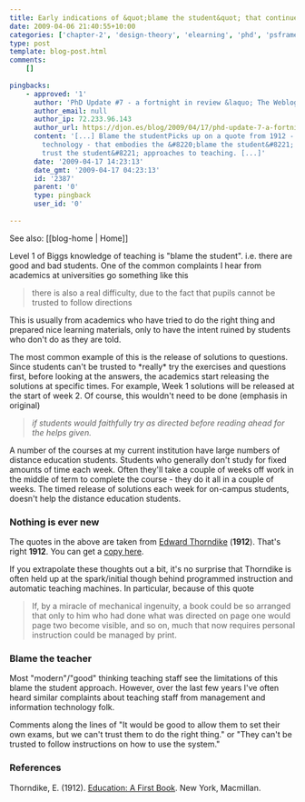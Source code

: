 ```yaml
---
title: Early indications of &quot;blame the student&quot; that continues today
date: 2009-04-06 21:40:55+10:00
categories: ['chapter-2', 'design-theory', 'elearning', 'phd', 'psframework', 'thesis']
type: post
template: blog-post.html
comments:
    []
    
pingbacks:
    - approved: '1'
      author: 'PhD Update #7 - a fortnight in review &laquo; The Weblog of (a) David Jones'
      author_email: null
      author_ip: 72.233.96.143
      author_url: https://djon.es/blog/2009/04/17/phd-update-7-a-fortnight-in-review/
      content: '[...] Blame the studentPicks up on a quote from 1912 - early days of educational
        technology - that embodies the &#8220;blame the student&#8221; or &#8220;can&#8217;t
        trust the student&#8221; approaches to teaching. [...]'
      date: '2009-04-17 14:23:13'
      date_gmt: '2009-04-17 04:23:13'
      id: '2387'
      parent: '0'
      type: pingback
      user_id: '0'
    
---
```


See also: [[blog-home | Home]]

Level 1 of Biggs knowledge of teaching is "blame the student". i.e. there are good and bad students. One of the common complaints I hear from academics at universities go something like this

> there is also a real difficulty, due to the fact that pupils cannot be trusted to follow directions

This is usually from academics who have tried to do the right thing and prepared nice learning materials, only to have the intent ruined by students who don't do as they are told.

The most common example of this is the release of solutions to questions. Since students can't be trusted to \*really\* try the exercises and questions first, before looking at the answers, the academics start releasing the solutions at specific times. For example, Week 1 solutions will be released at the start of week 2. Of course, this wouldn't need to be done (emphasis in original)

> _if students would faithfully try as directed before reading ahead for the helps given._

A number of the courses at my current institution have large numbers of distance education students. Students who generally don't study for fixed amounts of time each week. Often they'll take a couple of weeks off work in the middle of term to complete the course - they do it all in a couple of weeks. The timed release of solutions each week for on-campus students, doesn't help the distance education students.

### Nothing is ever new

The quotes in the above are taken from [Edward Thorndike](http://en.wikipedia.org/wiki/Edward_Thorndike) (**1912**). That's right **1912**. You can get a [copy here](http://www.archive.org/details/educationafirstb013883mbp).

If you extrapolate these thoughts out a bit, it's no surprise that Thorndike is often held up at the spark/initial though behind programmed instruction and automatic teaching machines. In particular, because of this quote

> If, by a miracle of mechanical ingenuity, a book could be so arranged that only to him who had done what was directed on page one would page two become visible, and so on, much that now requires personal instruction could be managed by print.

### Blame the teacher

Most "modern"/"good" thinking teaching staff see the limitations of this blame the student approach. However, over the last few years I've often heard similar complaints about teaching staff from management and information technology folk.

Comments along the lines of "It would be good to allow them to set their own exams, but we can't trust them to do the right thing." or "They can't be trusted to follow instructions on how to use the system."

### References

Thorndike, E. (1912). [Education: A First Book](http://www.archive.org/details/educationafirstb013883mbp). New York, Macmillan.